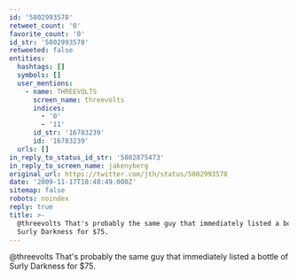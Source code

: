```yaml
---
id: '5802993578'
retweet_count: '0'
favorite_count: '0'
id_str: '5802993578'
retweeted: false
entities:
  hashtags: []
  symbols: []
  user_mentions:
    - name: THREEVOLTS
      screen_name: threevolts
      indices:
        - '0'
        - '11'
      id_str: '16783239'
      id: '16783239'
  urls: []
in_reply_to_status_id_str: '5802875473'
in_reply_to_screen_name: jakenyberg
original_url: https://twitter.com/jth/status/5802993578
date: '2009-11-17T18:48:49.000Z'
sitemap: false
robots: noindex
reply: true
title: >-
  @threevolts That's probably the same guy that immediately listed a bottle of
  Surly Darkness for $75.
---
```


@threevolts That's probably the same guy that immediately listed a bottle of Surly Darkness for $75.
